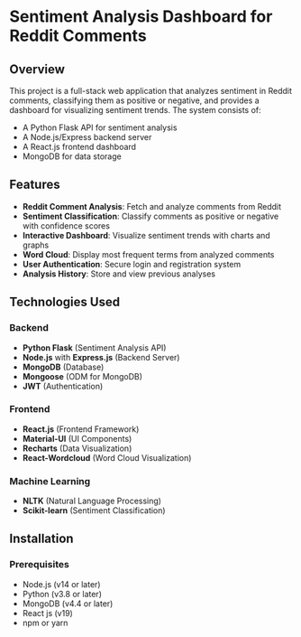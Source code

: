 # Sentiment Analysis Dashboard for Reddit Comments

## Overview
This project is a full-stack web application that analyzes sentiment in Reddit comments, classifying them as positive or negative, and provides a dashboard for visualizing sentiment trends. The system consists of:

- A Python Flask API for sentiment analysis
- A Node.js/Express backend server
- A React.js frontend dashboard
- MongoDB for data storage

## Features
- **Reddit Comment Analysis**: Fetch and analyze comments from Reddit
- **Sentiment Classification**: Classify comments as positive or negative with confidence scores
- **Interactive Dashboard**: Visualize sentiment trends with charts and graphs
- **Word Cloud**: Display most frequent terms from analyzed comments
- **User Authentication**: Secure login and registration system
- **Analysis History**: Store and view previous analyses

## Technologies Used

### Backend
- **Python Flask** (Sentiment Analysis API)
- **Node.js** with **Express.js** (Backend Server)
- **MongoDB** (Database)
- **Mongoose** (ODM for MongoDB)
- **JWT** (Authentication)

### Frontend
- **React.js** (Frontend Framework)
- **Material-UI** (UI Components)
- **Recharts** (Data Visualization)
- **React-Wordcloud** (Word Cloud Visualization)

### Machine Learning
- **NLTK** (Natural Language Processing)
- **Scikit-learn** (Sentiment Classification)

## Installation

### Prerequisites
- Node.js (v14 or later)
- Python (v3.8 or later)
- MongoDB (v4.4 or later)
- React js (v19)
- npm or yarn

